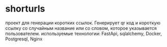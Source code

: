 # shorturls
проект для генерации коротких ссылок. Генерирует qr код и короткую ссылку со случайным название или со словом, которое указывается пользователем.
используемые технологии: FastApi, sqlalchemy, Docker, Postgresql, Nginx
